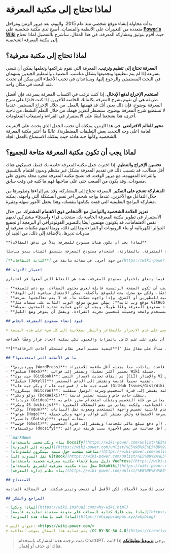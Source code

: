 # لماذا تحتاج إلى مكتبة المعرفة

بدأت محاولة إنشاء موقع شخصي منذ عام 2015. واليوم، بعد مرور الزمن ومراحل متعددة من التغييرات على الأنظمة والمنصات، أصبح لدي مكتبة شخصية على [**Power's Wiki**](https://wiki-power.com/) حيث أقوم بتوثيق ومشاركة المعرفة. في هذا المقال، سأشرح بالتفصيل لماذا تحتاج إلى مكتبة المعرفة الشخصية.

## لماذا تحتاج إلى مكتبة معرفية؟

**المعرفة تحتاج إلى تنظيم وترتيب**. المعرفة التي نقوم بتراكمها وتعلمها يمكن أن تنسى بسرعة إذا لم يتم تنظيمها وتجميعها بشكل مناسب. التصنيف والتنظيم الجيدين يسهمان في البحث المستقبلي والرجوع إليها، ويساعدان في تجنب الأخطاء التي يمكن أن تحدث عند البحث في مكان واحد.

**استخدم الإخراج لدفع الإدخال**. إذا كنت ترغب في اكتساب المعرفة بسرعة، فإن أفضل طريقة هي أن تقوم بشرح المعرفة بكلماتك الخاصة للآخرين. إذا كنت قادرًا على شرح المعرفة بوضوح، فإن ذلك يعني أنك قد فهمتها بالفعل. من خلال الإخراج المستمر، عندما لا تستطيع شرح المعرفة بوضوح، ستضطر لتعزيز فهمك من خلال التعلم النشط. من ناحية أخرى، هذا يشجعنا أيضًا على الاستمرار في القراءة واستيعاب المعلومات.

**محور للعالم الافتراضي**. في هذا الزمن، يمكنك أن تجنب الجدل الذي يحدث على الإنترنت العامة (على وجه التحديد بعض التعليقات المضطربة). غالبًا ما أعتبر مكتبة المعرفة الشخصية وكأنها جنة هادئة حيث يمكنك الاستمتاع بالعمل الجاد.

## لماذا يجب أن تكون مكتبة المعرفة متاحة للجميع؟

**تحسين الإخراج والتنظيم**. إذا اخترت جعل مكتبة المعرفة خاصة بك فقط، فسيكون هناك أقل مطالب. قد يتسبب ذلك في تقديم المعرفة بشكل غير منتظم وبدون اهتمام بالتنسيق والقراءة المفهومة. مع مرور الوقت، قد تصبح مكتبة المعرفة مجرد مجلد يحتوي على مسودات، وقد يكون من الصعب حتى على صاحبها فهم ما كتبه في وقت سابق.

**المشاركة تشجع على التفكير**. المعرفة تحتاج إلى المشاركة، وقد يتم إثراءها وتطويرها من خلال التفاعل مع الآخرين. عندما يواجه شخص آخر نفس المشكلة التي واجهته، يمكنه مشاركة البرامج التعليمية التي قمت بكتابتها بنفسك، وهذا يجعل الأمور سهلة ومثيرة.

**تعزيز العلامة الشخصية والتواصل مع الأشخاص ذوي الاهتمام المشترك**. من خلال الاستمرار في تطوير مكتبة المعرفة الخاصة بك، ستجذب قراء وأصدقاء مشتركين لديهم نفس الاهتمامات. قد يكونون مهتمين أيضًا بالتصوير الفوتوغرافي أو البرمجة أو تجميع الدوائر الكهربائية أو بناء الروبوتات أو القراءة وما إلى ذلك، وربما لديهم مكتبات معرفية أو مدونات تديرها. بالإضافة إلى ذلك، من الجيد أن

```markdown
**لماذا يجب أن يكون هناك مستودع للمعرفة بدلاً من تدفق المقالات؟** 

أولاً، بعض المعرفة الصغيرة ولكن الضرورية لا تناسب الكتابة المستقلة أو المقالات الطويلة. إذا تم تقديمها على شكل تدفق مقالات، فإن وزنها سيكون متساويًا مع مقالات أخرى، مما يؤدي إلى تخفيف نقاء المحتوى على الموقع بأكمله. ومع ذلك، المقالات المنظمة تأتي كنتيجة لهذه المعرفة المتفرقة. بالمقارنة، استخدام مستودع المعرفة بتنسيق الفئات يبدو مناسبًا.

من جهة أخرى، في مقالة سابقة عن [**كتابة البطاقات**](https://wiki-power.com/%E5%8D%A1%E7%89%87%E5%BC%8F%E5%86%99%E4%BD%9C)، ذكرت سابقًا أن كل معرفة أساسية تشبه بطاقة صغيرة، وتتم استخدامها بشكل متكرر في مقالات مختلفة. هذا يزيد من فعالية استخدام المعرفة ويقلل من تكرار الجهد.

## اختيار الأدوات

فيما يتعلق باختيار مستودع المعرفة، هذه هي النقاط التي أضعها في اعتباري:

- **الوظائف الأساسية**: يجب أن يمكن للشريط الجانبي عرض عناوين المقالات وفئاتها، ويجب أن تكون الصفحة الرئيسية قابلة لعرض محتوى المقالات، مع دعم للصيغة Markdown، ويجب أن تكون المحتوى والإطار مستقلين.
- **البحث**: البحث يكمل تصنيف المقالات. في بعض الأحيان، البحث في الفئات الكبرى للعثور على معرفة محددة قد لا يكون ملائمًا، ولكن مع محرك بحث للموقع بأكمله، يمكن الانتقال مباشرة إلى الهدف.
- **المشروع مفتوح المصدر**: يجب أن يكون منصة مستودع المعرفة مفتوحة المصدر، حيث أن المشروعات المغلقة قد تتوقف عن التحديث أو الدعم بسبب أسباب شخصية للمطورين أو الفرق. وإذا واجهت مشكلة ما، قد لا يتم معالجتها بسرعة (هذا يشمل بشكل خاص GitBook و Bitcron).
- **موقع ويب ثابت**: يمكن تسويق موقع الويب الثابت على منصات مثل GitHub Pages دون الحاجة إلى شراء خادم منفصل، مما يوفر الوقت والجهد ويكون صديقًا لمحركات البحث.
- **سهولة الإعداد والتحديث**: يجب ألا يستغرق إعداد مستودع المعرفة وقتًا طويلاً، ويجب أن تكون عملية تحديث المحتوى بسيطة.
- **واجهة المستخدم البسيطة والجميلة**: يجب أن تكون واجهة المستخدم واضحة وجميلة لتحسين تجربة القراءة، ويفضل أن يتوفر وضع الليل.

## قيود إنشاء مستودع المعرفة الخاص

> عندما أرى شخصًا يمدح منصة معينة دون أن ينتقده، ويتجاهل مشاكلها البالغة، ويكون ممنتجًا انحيازيًا، أصبح حذرًا وأجبر نفسي على عدم الانجرار بالمشاعر والنظر بعقلانية إلى كل شيء على هذه المنصة.

لا أرغب في أن يعرف الجميع فقط مزايا إنشاء مستودع المعرفة الخاص. يجب التنويه أن هناك قيود معينة. يجب على الشخص أن يكون على علم كامل بالمزايا والعيوب لكي يمكنه اتخاذ قرار وفقًا لأهدافه

**نقاط المعرفة تنتمي في الوقت نفسه إلى عدة فئات**. عمومًا، يتم تصنيف المقالات في قواعد البيانات المعرفة وفق الفئات فقط، ولتجنب التعقيد، يمكن لمقال واحد أن ينتمي فقط إلى فئة واحدة. ومع ذلك، دعنا نأخذ مثالًا على مقال مثل "[**كيفية تصميم أصغر نظام لمتحكم أحادي الرقاقة**](https://wiki-power.com/%E5%A6%82%E4%BD%95%E8%AE%BE%E8%AE%A1%E4%B8%80%E6%AC%BE%E5%8D%95%E7%89%87%E6%9C%BA%E7%9A%84%E6%9C%80%E5%B0%8F%E7%B3%BB%E7%BB%9F)"، حيث ينتمي إلى الفئة "تصميم الدوائر" وفي الوقت نفسه ينتمي إلى الفئة "STM32". فكيف يمكن تصنيفه؟ حلاي الشخصي لهذا الأمر هو تصنيف المقال وفقًا لمدى ارتباطه بالفئة ذات الصلة بمحتواه بشكل أقوى. والسبب في عدم استخدام نظام العلامات هو أن العلامات يمكن أن تصبح متواترة بسرعة، وبعد التكاثر الزائد للعلامات، يصبح البحث أقل فعالية مما هو الحال مع تصنيف الفئات مع إمكانية البحث.

## ما هي الأنظمة التي استخدمتها؟

- **ووردبريس (WordPress)**: سهل الاستخدام ولكن يعاني من تعقيد في البنية الأساسية ويتطلب استخدام قاعدة بيانات، مما يجعله أقل ملاءمة للاستيراد.
- **هيكسو (Hexo)**: يعتبر أكثر تعقيدًا ويفتقر إلى قوالب Wiki جميلة.
- **جيت بوك (GitBook)**: تم إيقاف تحديث الإصدار النصي (CLI) والإصدار V2 يعاني من بطء في الوصول من داخل الصين.
- **جيكيل (Jekyll)**: تقنية نسبياً قديمة وتفتقر إلى الدعم المستمر.
- **قضية جيت هاب / قصص جيت هاب / ويكي جيت هاب (GitHub Issues/Gist/Wiki)**: الوصول من الصين يكون بطيئًا ولا يمكن تخصيص واجهة المستخدم.
- **بيتكرون (Bitcron)**: يستضيف مواقع ويب ديناميكية ولكنه يفتقر إلى قدرة التخصيص وسرعة الوصول متقلبة.
- **دوكو ويكي (DokuWiki)**: يتطلب خادم خاص وبنيته تعتبر قديمة.
- **جريديا (Gridea)**: سهل الاستخدام من ناحية الاستضافة، ولكنه يعاني من قلة التخصيص ويتطلب استخدام محرر خاص به.
- **ويكي JS (wiki.js)**: يتطلب خادم خاص ويعتبر مناسبًا بشكل عام لقواعد المعرفة الجماعية، ولكنه يعاني من بعض المشكلات الصغيرة.
- **يوكي (Yuque)**: منصة جيدة نسبياً لقواعد المعرفة من جهة التطوير الخارجي، لكن العيب هو عدم قابلية تخصيص واجهة المستخدم وصعوبة نقل البيانات.
- **هوغو (Hugo)**: يتميز بسرعة الاستضافة ولكن يفتقر إلى قوالب واجهة ويكي جميلة.
- **جاتسبي (Gatsby)**: مشابه لهوغو.
- **جوست (Ghost)**: موقع ديناميكي بواجهة جميلة، ولكن يتطلب الاستضافة الذاتية (أو دفع مبلغ مالي للخدمة) ويفتقر إلى قدرة التخصيص.
- **دوكسيفاي (docsify)**: يعتبر خيارًا موصى به بشدة. سهل الاستضافة ويتميز بواجهة جميلة، لكن أداء التشغيل يكون أقل فعالية في بعض الأجهزة بسبب طريقة عرض الم

```markdown
- [بناء ويكي شخصي باستخدام Docsify](https://wiki-power.com/unlist/%E5%9F%BA%E4%BA%8Edocsify%E6%90%AD%E5%BB%BA%E4%B8%AA%E4%BA%BAWiki)
- [العودة إلى المدونة](https://wiki-power.com/unlist/%E5%9B%9E%E5%BD%92%E5%8D%9A%E5%AE%A2)
- [مناقشة سطحية حول منصة بيتكرون للمدونات](https://wiki-power.com/unlist/%E6%B5%85%E8%B0%88Bitcron%E5%8D%9A%E5%AE%A2%E5%B9%B2%E5%8F%B0)
- [نقل المدونة إلى GitBook](https://wiki-power.com/unlist/%E5%8D%9A%E5%AE%A2%E8%BD%AC%E8%87%B3GitBook)
- [دليل بسيط لإنشاء مكتبة معرفية شخصية باستخدام VuePress](https://wiki-power.com/unlist/%E4%B8%AA%E4%BA%BA%E7%9F%A5%E8%AF%86%E5%BA%93%E6%9E%81%E7%AE%80%E6%90%AD%E5%BB%BA%E6%8C%87%E5%8D%97-VuePress)
- [سجل بناء مكتبة معرفية للفريق باستخدام DokuWiki](https://wiki-power.com/unlist/%E5%9B%A2%E9%98%9F%E7%9F%A5%E8%AF%86%E5%BA%93%E6%90%AD%E5%BB%BA%E8%AE%B0%E5%BD%95-DokuWiki)
- [بناء نظام إدارة المعرفة](https://wiki-power.com/unlist/%E6%9E%84%E5%BB%BA%E7%9F%A5%E8%AF%86%E7%AE%A1%E7%90%86%E7%B3%BB%E7%BB%9F)

## الاستنتاج

على الساحل، أتمنى لك صيد الأسماك، لكن الأفضل أن تنسحب وتبني شبكتك. في المقالة القادمة [**بناء مكتبة معرفية شخصية - بناء على Docusaurus**](https://wiki-power.com/%E4%B8%AA%E4%BA%BA%E7%9F%A5%E8%AF%86%E5%BA%93%E7%9A%84%E6%90%AD%E5%BB%BA-%E5%9F%BA%E4%BA%8EDocusaurus)، سأشرح بالتفصيل كيفية إنشاء مكتبة المعرفة الخاصة بك.

## المراجع والشكر

- [لماذا ويكي](https://wiki.imshuai.com/why-wiki.html)
- [لماذا يجب عليك كتابة المقالات على مدونة مستقلة تقليدية قديمة](https://zoomyale.com/2016/why_blogging/)
- [لماذا قمت بإنشاء هذه المدونة](https://ehippocampus.xyz/whyblog)

> عنوان النص: <https://wiki-power.com/>
> يتم حماية هذا المقال بموجب اتفاقية [CC BY-NC-SA 4.0](https://creativecommons.org/licenses/by/4.0/deed.zh)، يُرجى ذكر المصدر عند إعادة النشر.
```

> تمت ترجمة هذه المشاركة باستخدام ChatGPT، يرجى [**تزويدنا بتعليقاتكم**](https://github.com/linyuxuanlin/Wiki_MkDocs/issues/new) إذا كانت هناك أي حذف أو إهمال.